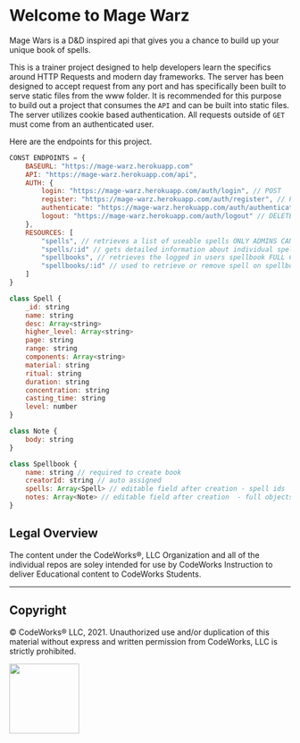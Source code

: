 Welcome to Mage Warz
====================

Mage Wars is a D&D inspired api that gives you a chance to build up your unique book of spells.

This is a trainer project designed to help developers learn the specifics around HTTP Requests and modern day frameworks. The server has been designed to accept request from any port and has specifically been built to serve static files from the www folder. It is recommended for this purpose to build out a project that consumes the `API` and can be built into static files. The server utilizes cookie based authentication. All requests outside of `GET` must come from an authenticated user.

Here are the endpoints for this project.


```javascript
CONST ENDPOINTS = {
	BASEURL: "https://mage-warz.herokuapp.com"
	API: "https://mage-warz.herokuapp.com/api",
	AUTH: {
		login: "https://mage-warz.herokuapp.com/auth/login", // POST
		register: "https://mage-warz.herokuapp.com/auth/register", // POST
		authenticate: "https://mage-warz.herokuapp.com/auth/authenticate", // GET
		logout: "https://mage-warz.herokuapp.com/auth/logout" // DELETE
	},
	RESOURCES: [
		"spells", // retrieves a list of useable spells ONLY ADMINS CAN MODIFY THESE
		"spells/:id" // gets detailed information about individual spell
		"spellbooks", // retrieves the logged in users spellbook FULL CONTROL VIA  - GET, POST
		"spellbooks/:id" // used to retrieve or remove spell on spellbook - PUT, DELETE
	]
}

class Spell {
	_id: string
	name: string
	desc: Array<string>
	higher_level: Array<string>
	page: string
	range: string
	components: Array<string>
	material: string
	ritual: string
	duration: string
	concentration: string
	casting_time: string
	level: number
}

class Note {
 	body: string
}

class Spellbook {
	name: string // required to create book
	creatorId: string // auto assigned
	spells: Array<Spell> // editable field after creation - spell ids
	notes: Array<Note> // editable field after creation  - full objects
}

```




## Legal Overview

The content under the CodeWorks®, LLC Organization and all of the individual repos are soley intended for use by CodeWorks Instruction to deliver Educational content to CodeWorks Students.

---

## Copyright

© CodeWorks® LLC, 2021. Unauthorized use and/or duplication of this material without express and written permission from CodeWorks, LLC is strictly prohibited.


<img src="
https://bcw.blob.core.windows.net/public/img/7815839041305055" width="125">
